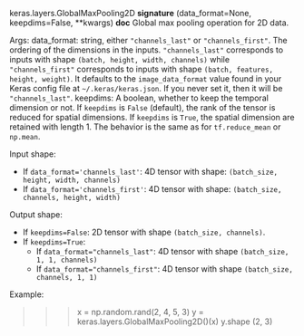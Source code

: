 keras.layers.GlobalMaxPooling2D
__signature__
(data_format=None, keepdims=False, **kwargs)
__doc__
Global max pooling operation for 2D data.

Args:
    data_format: string, either `"channels_last"` or `"channels_first"`.
        The ordering of the dimensions in the inputs. `"channels_last"`
        corresponds to inputs with shape `(batch, height, width, channels)`
        while `"channels_first"` corresponds to inputs with shape
        `(batch, features, height, weight)`. It defaults to the
        `image_data_format` value found in your Keras config file at
        `~/.keras/keras.json`. If you never set it, then it will be
        `"channels_last"`.
    keepdims: A boolean, whether to keep the temporal dimension or not.
        If `keepdims` is `False` (default), the rank of the tensor is
        reduced for spatial dimensions. If `keepdims` is `True`, the
        spatial dimension are retained with length 1.
        The behavior is the same as for `tf.reduce_mean` or `np.mean`.

Input shape:

- If `data_format='channels_last'`:
    4D tensor with shape:
    `(batch_size, height, width, channels)`
- If `data_format='channels_first'`:
    4D tensor with shape:
    `(batch_size, channels, height, width)`

Output shape:

- If `keepdims=False`:
    2D tensor with shape `(batch_size, channels)`.
- If `keepdims=True`:
    - If `data_format="channels_last"`:
        4D tensor with shape `(batch_size, 1, 1, channels)`
    - If `data_format="channels_first"`:
        4D tensor with shape `(batch_size, channels, 1, 1)`

Example:

>>> x = np.random.rand(2, 4, 5, 3)
>>> y = keras.layers.GlobalMaxPooling2D()(x)
>>> y.shape
(2, 3)
